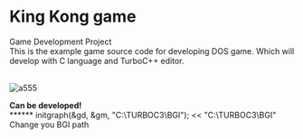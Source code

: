 # King Kong game
<div>Game Development Project</div>
This is the example game source code for developing DOS game. Which will develop with  C language and TurboC++ editor. <br><br>

![a555](https://user-images.githubusercontent.com/31851293/83769959-b0422f00-a6aa-11ea-86cf-70eeffb5df02.PNG)

<b>Can be developed!</b><br>
****** initgraph(&gd, &gm, "C:\\TURBOC3\\BGI"); << "C:\\TURBOC3\\BGI" Change you BGI path 
